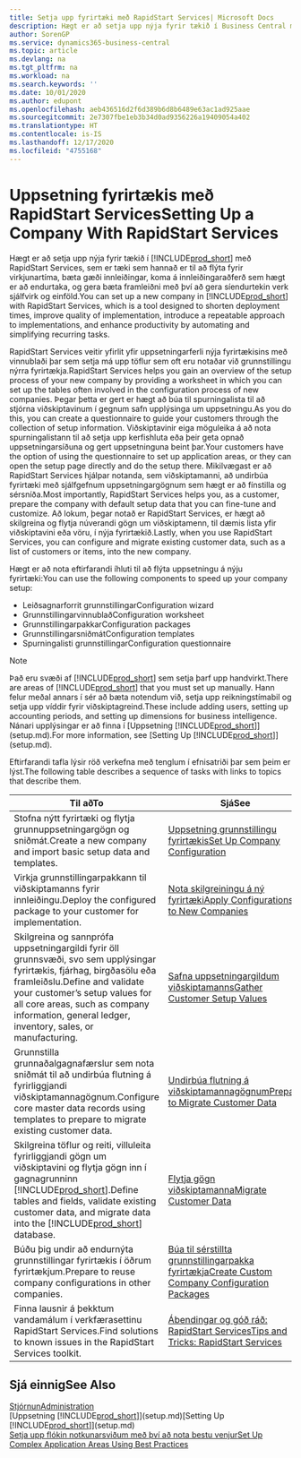 ```yaml
---
title: Setja upp fyrirtæki með RapidStart Services| Microsoft Docs
description: Hægt er að setja upp nýja fyrir tækið í Business Central með RapidStart Services sem er tæki sem hannað er til að flýta fyrir virkjunartíma, bæta gæði innleiðingar, koma á innleiðingaraðferð sem hægt er að endurtaka, og gera bæta framleiðni með því að gera endurtekin verk sjálfvirk og einföld.
author: SorenGP
ms.service: dynamics365-business-central
ms.topic: article
ms.devlang: na
ms.tgt_pltfrm: na
ms.workload: na
ms.search.keywords: ''
ms.date: 10/01/2020
ms.author: edupont
ms.openlocfilehash: aeb436516d2f6d389b6d8b6489e63ac1ad925aae
ms.sourcegitcommit: 2e7307fbe1eb3b34d0ad9356226a19409054a402
ms.translationtype: HT
ms.contentlocale: is-IS
ms.lasthandoff: 12/17/2020
ms.locfileid: "4755168"
---
```

# <a name="setting-up-a-company-with-rapidstart-services"></a><span data-ttu-id="f141b-103">Uppsetning fyrirtækis með RapidStart Services</span><span class="sxs-lookup"><span data-stu-id="f141b-103">Setting Up a Company With RapidStart Services</span></span>
<span data-ttu-id="f141b-104">Hægt er að setja upp nýja fyrir tækið í [!INCLUDE[prod_short](includes/prod_short.md)] með RapidStart Services, sem er tæki sem hannað er til að flýta fyrir virkjunartíma, bæta gæði innleiðingar, koma á innleiðingaraðferð sem hægt er að endurtaka, og gera bæta framleiðni með því að gera síendurtekin verk sjálfvirk og einföld.</span><span class="sxs-lookup"><span data-stu-id="f141b-104">You can set up a new company in [!INCLUDE[prod_short](includes/prod_short.md)] with RapidStart Services, which is a tool designed to shorten deployment times, improve quality of implementation, introduce a repeatable approach to implementations, and enhance productivity by automating and simplifying recurring tasks.</span></span>  

<span data-ttu-id="f141b-105">RapidStart Services veitir yfirlit yfir uppsetningarferli nýja fyrirtækisins með vinnublaði þar sem setja má upp töflur sem oft eru notaðar við grunnstillingu nýrra fyrirtækja.</span><span class="sxs-lookup"><span data-stu-id="f141b-105">RapidStart Services helps you gain an overview of the setup process of your new company by providing a worksheet in which you can set up the tables often involved in the configuration process of new companies.</span></span> <span data-ttu-id="f141b-106">Þegar þetta er gert er hægt að búa til spurningalista til að stjórna viðskiptavinum í gegnum safn upplýsinga um uppsetningu.</span><span class="sxs-lookup"><span data-stu-id="f141b-106">As you do this, you can create a questionnaire to guide your customers through the collection of setup information.</span></span> <span data-ttu-id="f141b-107">Viðskiptavinir eiga möguleika á að nota spurningalistann til að setja upp kerfishluta eða þeir geta opnað uppsetningarsíðuna og gert uppsetninguna beint þar.</span><span class="sxs-lookup"><span data-stu-id="f141b-107">Your customers have the option of using the questionnaire to set up application areas, or they can open the setup page directly and do the setup there.</span></span> <span data-ttu-id="f141b-108">Mikilvægast er að RapidStart Services hjálpar notanda, sem viðskiptamanni, að undirbúa fyrirtæki með sjálfgefnum uppsetningargögnum sem hægt er að fínstilla og sérsníða.</span><span class="sxs-lookup"><span data-stu-id="f141b-108">Most importantly, RapidStart Services helps you, as a customer, prepare the company with default setup data that you can fine-tune and customize.</span></span> <span data-ttu-id="f141b-109">Að lokum, þegar notað er RapidStart Services, er hægt að skilgreina og flytja núverandi gögn um viðskiptamenn, til dæmis lista yfir viðskiptavini eða vöru, í nýja fyrirtækið.</span><span class="sxs-lookup"><span data-stu-id="f141b-109">Lastly, when you use RapidStart Services, you can configure and migrate existing customer data, such as a list of customers or items, into the new company.</span></span>

<span data-ttu-id="f141b-110">Hægt er að nota eftirfarandi íhluti til að flýta uppsetningu á nýju fyrirtæki:</span><span class="sxs-lookup"><span data-stu-id="f141b-110">You can use the following components to speed up your company setup:</span></span>  

-   <span data-ttu-id="f141b-111">Leiðsagnarforrit grunnstillingar</span><span class="sxs-lookup"><span data-stu-id="f141b-111">Configuration wizard</span></span>  
-   <span data-ttu-id="f141b-112">Grunnstillingarvinnublað</span><span class="sxs-lookup"><span data-stu-id="f141b-112">Configuration worksheet</span></span>  
-   <span data-ttu-id="f141b-113">Grunnstillingarpakkar</span><span class="sxs-lookup"><span data-stu-id="f141b-113">Configuration packages</span></span>  
-   <span data-ttu-id="f141b-114">Grunnstillingarsniðmát</span><span class="sxs-lookup"><span data-stu-id="f141b-114">Configuration templates</span></span>  
-   <span data-ttu-id="f141b-115">Spurningalisti grunnstillingar</span><span class="sxs-lookup"><span data-stu-id="f141b-115">Configuration questionnaire</span></span>  

> [!Note]  
>  <span data-ttu-id="f141b-116">Það eru svæði af [!INCLUDE[prod_short](includes/prod_short.md)] sem setja þarf upp handvirkt.</span><span class="sxs-lookup"><span data-stu-id="f141b-116">There are areas of [!INCLUDE[prod_short](includes/prod_short.md)] that you must set up manually.</span></span> <span data-ttu-id="f141b-117">Hann felur meðal annars í sér að bæta notendum við, setja upp reikningstímabil og setja upp víddir fyrir viðskiptagreind.</span><span class="sxs-lookup"><span data-stu-id="f141b-117">These include adding users, setting up accounting periods, and setting up dimensions for business intelligence.</span></span> <span data-ttu-id="f141b-118">Nánari upplýsingar er að finna í [Uppsetning [!INCLUDE[prod_short](includes/prod_short.md)]](setup.md).</span><span class="sxs-lookup"><span data-stu-id="f141b-118">For more information, see [Setting Up [!INCLUDE[prod_short](includes/prod_short.md)]](setup.md).</span></span>

 <span data-ttu-id="f141b-119">Eftirfarandi tafla lýsir röð verkefna með tenglum í efnisatriði þar sem þeim er lýst.</span><span class="sxs-lookup"><span data-stu-id="f141b-119">The following table describes a sequence of tasks with links to topics that describe them.</span></span>

|<span data-ttu-id="f141b-120">**Til að**</span><span class="sxs-lookup"><span data-stu-id="f141b-120">**To**</span></span>|<span data-ttu-id="f141b-121">**Sjá**</span><span class="sxs-lookup"><span data-stu-id="f141b-121">**See**</span></span>|  
|------------|-------------|  
|<span data-ttu-id="f141b-122">Stofna nýtt fyrirtæki og flytja grunnuppsetningargögn og sniðmát.</span><span class="sxs-lookup"><span data-stu-id="f141b-122">Create a new company and import basic setup data and templates.</span></span>|[<span data-ttu-id="f141b-123">Uppsetning grunnstillingu fyrirtækis</span><span class="sxs-lookup"><span data-stu-id="f141b-123">Set Up Company Configuration</span></span>](admin-set-up-company-configuration.md)|  
|<span data-ttu-id="f141b-124">Virkja grunnstillingarpakkann til viðskiptamanns fyrir innleiðingu.</span><span class="sxs-lookup"><span data-stu-id="f141b-124">Deploy the configured package to your customer for implementation.</span></span>|[<span data-ttu-id="f141b-125">Nota skilgreiningu á ný fyrirtæki</span><span class="sxs-lookup"><span data-stu-id="f141b-125">Apply Configurations to New Companies</span></span>](admin-apply-configuration-to-new-companies.md)|
|<span data-ttu-id="f141b-126">Skilgreina og sannprófa uppsetningargildi fyrir öll grunnsvæði, svo sem upplýsingar fyrirtækis, fjárhag, birgða​sölu eða framleiðslu.</span><span class="sxs-lookup"><span data-stu-id="f141b-126">Define and validate your customer’s setup values for all core areas, such as company information, general ledger, inventory, sales, or manufacturing.</span></span>|[<span data-ttu-id="f141b-127">Safna uppsetningargildum viðskiptamanns</span><span class="sxs-lookup"><span data-stu-id="f141b-127">Gather Customer Setup Values</span></span>](admin-gather-customer-setup-values.md)|  
|<span data-ttu-id="f141b-128">Grunnstilla grunnaðalgagnafærslur sem nota sniðmát til að undirbúa flutning á fyrirliggjandi viðskiptamannagögnum.</span><span class="sxs-lookup"><span data-stu-id="f141b-128">Configure core master data records using templates to prepare to migrate existing customer data.</span></span>|[<span data-ttu-id="f141b-129">Undirbúa flutning á viðskiptamannagögnum</span><span class="sxs-lookup"><span data-stu-id="f141b-129">Prepare to Migrate Customer Data</span></span>](admin-use-templates-to-prepare-customer-data-for-migration.md)|  
|<span data-ttu-id="f141b-130">Skilgreina töflur og reiti, villuleita fyrirliggjandi gögn um viðskiptavini og flytja gögn inn í gagnagrunninn [!INCLUDE[prod_short](includes/prod_short.md)].</span><span class="sxs-lookup"><span data-stu-id="f141b-130">Define tables and fields, validate existing customer data, and migrate data into the [!INCLUDE[prod_short](includes/prod_short.md)] database.</span></span>|[<span data-ttu-id="f141b-131">Flytja gögn viðskiptamanna</span><span class="sxs-lookup"><span data-stu-id="f141b-131">Migrate Customer Data</span></span>](admin-migrate-customer-data.md)|
|<span data-ttu-id="f141b-132">Búðu þig undir að endurnýta grunnstillingar fyrirtækis í öðrum fyrirtækjum.</span><span class="sxs-lookup"><span data-stu-id="f141b-132">Prepare to reuse company configurations in other companies.</span></span>|[<span data-ttu-id="f141b-133">Búa til sérstillta grunnstillingarpakka fyrirtækja</span><span class="sxs-lookup"><span data-stu-id="f141b-133">Create Custom Company Configuration Packages</span></span>](admin-how-to-create-custom-company-configuration-packages.md)|
|<span data-ttu-id="f141b-134">Finna lausnir á þekktum vandamálum í verkfærasettinu RapidStart Services.</span><span class="sxs-lookup"><span data-stu-id="f141b-134">Find solutions to known issues in the RapidStart Services toolkit.</span></span>|[<span data-ttu-id="f141b-135">Ábendingar og góð ráð: RapidStart Services</span><span class="sxs-lookup"><span data-stu-id="f141b-135">Tips and Tricks: RapidStart Services</span></span>](admin-tips-and-tricks-rapidstart-services.md)|  

## <a name="see-also"></a><span data-ttu-id="f141b-136">Sjá einnig</span><span class="sxs-lookup"><span data-stu-id="f141b-136">See Also</span></span>  
[<span data-ttu-id="f141b-137">Stjórnun</span><span class="sxs-lookup"><span data-stu-id="f141b-137">Administration</span></span>](admin-setup-and-administration.md)  
<span data-ttu-id="f141b-138">[Uppsetning [!INCLUDE[prod_short](includes/prod_short.md)]](setup.md)</span><span class="sxs-lookup"><span data-stu-id="f141b-138">[Setting Up [!INCLUDE[prod_short](includes/prod_short.md)]](setup.md)</span></span>  
[<span data-ttu-id="f141b-139">Setja upp flókin notkunarsviðum með því að nota bestu venjur</span><span class="sxs-lookup"><span data-stu-id="f141b-139">Set Up Complex Application Areas Using Best Practices</span></span>](set-up-complex-application-areas-using-best-practices.md)   
